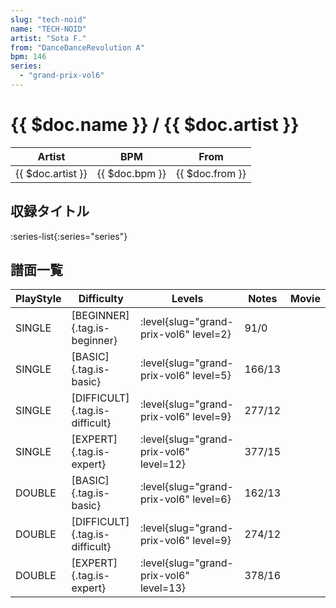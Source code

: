```yaml
---
slug: "tech-noid"
name: "TECH-NOID"
artist: "Sota F."
from: "DanceDanceRevolution A"
bpm: 146
series:
  - "grand-prix-vol6"
---
```


# {{ $doc.name }} / {{ $doc.artist }}

|Artist|BPM|From|
|------|---|----|
|{{ $doc.artist }}|{{ $doc.bpm }}|{{ $doc.from }}|

## 収録タイトル

:series-list{:series="series"}

## 譜面一覧

|PlayStyle|Difficulty|Levels|Notes|Movie|
|---------|----------|------|-----|-----|
|SINGLE|[BEGINNER]{.tag.is-beginner}|<div class="field is-grouped is-grouped-multiline"> :level{slug="grand-prix-vol6" level=2}</div>|91/0||
|SINGLE|[BASIC]{.tag.is-basic}|<div class="field is-grouped is-grouped-multiline"> :level{slug="grand-prix-vol6" level=5}</div>|166/13||
|SINGLE|[DIFFICULT]{.tag.is-difficult}|<div class="field is-grouped is-grouped-multiline"> :level{slug="grand-prix-vol6" level=9}</div>|277/12||
|SINGLE|[EXPERT]{.tag.is-expert}|<div class="field is-grouped is-grouped-multiline"> :level{slug="grand-prix-vol6" level=12}</div>|377/15||
|DOUBLE|[BASIC]{.tag.is-basic}|<div class="field is-grouped is-grouped-multiline"> :level{slug="grand-prix-vol6" level=6}</div>|162/13||
|DOUBLE|[DIFFICULT]{.tag.is-difficult}|<div class="field is-grouped is-grouped-multiline"> :level{slug="grand-prix-vol6" level=9}</div>|274/12||
|DOUBLE|[EXPERT]{.tag.is-expert}|<div class="field is-grouped is-grouped-multiline"> :level{slug="grand-prix-vol6" level=13}</div>|378/16||
